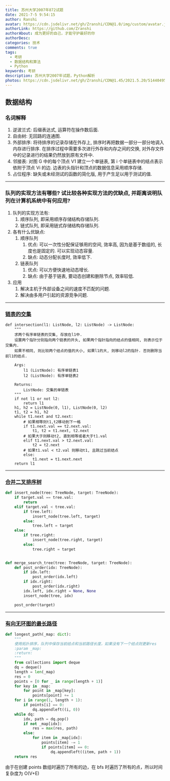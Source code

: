 ```yaml
---
title: 苏州大学2007年872试题
date: 2021-7-5 9:54:15
author: Ranshi
avatar: https://cdn.jsdelivr.net/gh/Zranshi/CDN@1.0/img/custom/avatar.jpg
authorLink: https://github.com/Zranshi
authorAbout: 成为更好的自己，才能守护最好的你
authorDesc:
categories: 技术
comments: true
tags:
  - 考研
  - 数据结构和算法
  - Python
keywords: 考研
description: 苏州大学2007年试题，Python解析
photos: https://cdn.jsdelivr.net/gh/Zranshi/CDN@1.45/2021.5.20/51440495_p0.jpg
---
```


## 数据结构

### 名词解释

1. 逆波兰式: 后缀表达式, 运算符在操作数后面.
2. 自由树: 无回路的连通图.
3. 外部排序: 将待排序的记录存储在外存上, 排序时再把数据一部分一部分地调入内存进行排序. 在排序过程中需要多次进行外存和内存之间的交换, 对外存文件中的记录进行的结果仍然放到原有文件中.
4. 邻接表: 对图 G 中的每个顶点 V1 建立一个单链表, 第 i 个单链表中的结点表示依附于顶点 Vi 的边. 边表的头指针和顶点的数据信息采用顺序存储.
5. 占位程序: 缺失或未经测试的函数的简化版, 用于产生足以用于测试的值.

---

### 队列的实现方法有哪些? 试比较各种实现方法的优缺点, 并距离说明队列在计算机系统中有何应用?

1. 队列的实现方法有:
   1. 顺序队列, 即采用顺序存储结构存储队列.
   2. 链式队列, 即采用链式存储结构存储队列.
2. 各有什么优缺点:
   1. 顺序队列
      1. 优点: 可以一次性分配保证够用的空间, 效率高, 因为是基于数组的, 长度也是固定的. 可以实现动态容量.
      2. 缺点: 动态分配长度时, 效率低下.
   2. 链表队列
      1. 优点: 可以方便快速地动态增长.
      2. 缺点: 由于基于链表, 要动态创建和删除节点, 效率较低.
3. 应用
   1. 解决主机于外部设备之间的速度不匹配的问题.
   2. 解决由多用户引起的资源竞争问题.

---

### [链表的交集](https://github.com/Zranshi/suda-problem/blob/master/src/2007/1.有序单链表取交集/main.py)

```Py
def intersection(l1: ListNode, l2: ListNode) -> ListNode:
    """
    求两个有序单链表的交集, 存放在l1中.
    设置两个指针分别指向两个链表的开头, 如果两个指针指向的结点的值相同, 则表示位于交集内.
    如果不相同, 则比较两个结点的值的大小, 如果l1的大, 则移动l2的指针. 否则删除当前l1的结点.

    Args:
        l1 (ListNode): 有序单链表1
        l2 (ListNode): 有序单链表2

    Returns:
        ListNode: 交集的单链表
    """
    if not l1 or not l2:
        return l1
    h1, h2 = ListNode(0, l1), ListNode(0, l2)
    t1, t2 = h1, h2
    while t1.next and t2.next:
        # 如果相等则t1,t2移动到下一格
        if t1.next.val == t2.next.val:
            t1, t2 = t1.next, t2.next
        # 如果大于则移动t2, 直到相等或者大于t1.val
        elif t1.next.val > t2.next.val:
            t2 = t2.next
        # 如果t1.val < t2.val 则移动t1, 且跳过当前结点
        else:
            t1.next = t1.next.next
    return l1
```

---

### [合并二叉排序树](https://github.com/Zranshi/suda-problem/blob/master/src/2007/2.合并二叉排序树/main.py)

```py
def insert_node(tree: TreeNode, target: TreeNode):
    if target.val == tree.val:
        return
    elif target.val < tree.val:
        if tree.left:
            insert_node(tree.left, target)
        else:
            tree.left = target
    else:
        if tree.right:
            insert_node(tree.right, target)
        else:
            tree.right = target


def merge_search_tree(tree: TreeNode, target: TreeNode):
    def post_order(idx: TreeNode):
        if idx.left:
            post_order(idx.left)
        if idx.right:
            post_order(idx.right)
        idx.left, idx.right = None, None
        insert_node(tree, idx)

    post_order(target)
```

---

### [有向无环图的最长路径](https://github.com/Zranshi/suda-problem/blob/master/src/2007/3.有向无环图的最长路径/main.py)

```py
def longest_path(_map: dict):
    """
    使用拓扑排序，队列中保存当前结点和当前路径长度，如果没有下一个结点则更新res
    :param _map:
    :return:
    """
    from collections import deque
    dq = deque()
    length = len(_map)
    res = 0
    points = [0 for _ in range(length + 1)]
    for key in _map:
        for point in _map[key]:
            points[point] += 1
    for i in range(1, length + 1):
        if points[i] == 0:
            dq.appendleft((i, 0))
    while dq:
        idx, path = dq.pop()
        if not _map[idx]:
            res = max(res, path)
        else:
            for item in _map[idx]:
                points[item] -= 1
                if points[item] == 0:
                    dq.appendleft((item, path + 1))
    return res
```

由于在创建 points 数组时遍历了所有的边，在 bfs 时遍历了所有的点，所以时间复杂度为 O(V+E)
